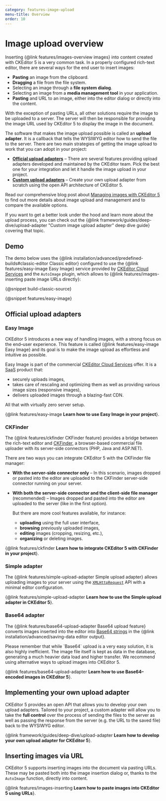 ```yaml
---
category: features-image-upload
menu-title: Overview
order: 10
---
```


# Image upload overview

Inserting {@link features/images-overview images} into content created with CKEditor 5 is a very common task. In a properly configured rich-text editor, there are several ways for the end user to insert images:

* **Pasting** an image from the clipboard.
* **Dragging** a file from the file system.
* Selecting an image through a **file system dialog**.
* Selecting an image from a **media management tool** in your application.
* **Pasting** and URL to an image, either into the editor dialog or directly into the content.

With the exception of pasting URLs, all other solutions require the image to be uploaded to a server. The server will then be responsible for providing the image URL used by CKEditor 5 to display the image in the document.
<!-- This image basically does nothing for the user except some distraction and we could drop it.
{@img assets/img/image-upload-animation.svg 650 The visualization of the image upload process in a WYSIWYG editor.}-->

The software that makes the image upload possible is called an **upload adapter**. It is a callback that tells the WYSIWYG editor how to send the file to the server. There are two main strategies of getting the image upload to work that you can adopt in your project:

* [**Official upload adapters**](#official-upload-adapters) &ndash; There are several features providing upload adapters developed and maintained by the CKEditor team. Pick the best one for your integration and let it handle the image upload in your project.
* [**Custom upload adapters**](#implementing-your-own-upload-adapter) &ndash; Create your own upload adapter from scratch using the open API architecture of CKEditor 5.

Read our comprehensive blog post about [Managing images with CKEditor 5](https://ckeditor.com/blog/managing-images-with-ckeditor-5/) to find out more details about image upload and management and to compare the available options.

<info-box>
	If you want to get a better look under the hood and learn more about the upload process, you can check out the {@link framework/guides/deep-dive/upload-adapter "Custom image upload adapter" deep dive guide} covering that topic.
</info-box>

## Demo

The demo below uses the {@link installation/advanced/predefined-builds#classic-editor Classic editor} configured to use the {@link features/easy-image Easy Image} service provided by [CKEditor Cloud Services](https://ckeditor.com/ckeditor-cloud-services) and the `AutoImage` plugin, which allows to {@link features/images-inserting paste image URLs directly}:

{@snippet build-classic-source}

{@snippet features/easy-image}

## Official upload adapters

### Easy Image

CKEditor 5 introduces a new way of handling images, with a strong focus on the end–user experience. This feature is called {@link features/easy-image Easy Image} and its goal is to make the image upload as effortless and intuitive as possible.

Easy Image is part of the commercial [CKEditor Cloud Services](https://ckeditor.com/ckeditor-cloud-services/) offer. It is a <abbr title="Software as a service">SaaS</abbr> product that:

* securely uploads images,
* takes care of rescaling and optimizing them as well as providing various image sizes (responsive images),
* delivers uploaded images through a blazing-fast CDN.

All that with virtually zero server setup.

{@link features/easy-image **Learn how to use Easy Image in your project**}.

### CKFinder

The {@link features/ckfinder CKFinder feature} provides a bridge between the rich-text editor and [CKFinder](https://ckeditor.com/ckfinder/), a browser-based commercial file uploader with its server-side connectors (PHP, Java and ASP.NET).

There are two ways you can integrate CKEditor 5 with the CKFinder file manager:

* **With the server-side connector only** &ndash; In this scenario, images dropped or pasted into the editor are uploaded to the CKFinder server-side connector running on your server.
* **With both the server-side connector and the client-side file manager** (recommended) &ndash; Images dropped and pasted into the editor are uploaded to the server (like in the first option).

	But there are more cool features available, for instance:

	* **uploading** using the full user interface,
	* **browsing** previously uploaded images,
	* **editing** images (cropping, resizing, etc.),
	* **organizing** or deleting images.

{@link features/ckfinder **Learn how to integrate CKEditor 5 with CKFinder in your project**}.

### Simple adapter

The {@link features/simple-upload-adapter Simple upload adapter} allows uploading images to your server using the [`XMLHttpRequest`](https://developer.mozilla.org/en-US/docs/Web/API/XMLHttpRequest) API with a minimal editor configuration.

{@link features/simple-upload-adapter **Learn how to use the Simple upload adapter in CKEditor 5**}.

### Base64 adapter

The {@link features/base64-upload-adapter Base64 upload feature} converts images inserted into the editor into [Base64 strings](https://en.wikipedia.org/wiki/Base64) in the {@link installation/advanced/saving-data editor output}.

<info-box warning>
	Please remember that while `Base64` upload is a very easy solution, it is also highly inefficient. The image file itself is kept as data in the database, generating a much heavier data load and higher transfer. We recommend using alternative ways to upload images into CKEditor 5.
</info-box>

{@link features/base64-upload-adapter **Learn how to use Base64–encoded images in CKEditor 5**}.

## Implementing your own upload adapter

CKEditor 5 provides an open API that allows you to develop your own upload adapters. Tailored to your project, a custom adapter will allow you to take the **full control** over the process of sending the files to the server as well as passing the response from the server (e.g. the URL to the saved file) back to the WYSIWYG editor.

{@link framework/guides/deep-dive/upload-adapter **Learn how to develop your own upload adapter for CKEditor 5**}.

## Inserting images via URL

CKEditor 5 supports inserting images into the document via pasting URLs. These may be pasted both into the image insertion dialog or, thanks to the `AutoImage` function, directly into content.

{@link features/images-inserting **Learn how to paste images into CKEditor 5 using URLs**}.
